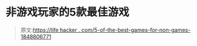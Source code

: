 # 非游戏玩家的5款最佳游戏

> 原文:[https://life hacker . com/5-of-the-best-games-for-non-games-1848806771](https://lifehacker.com/5-of-the-best-games-for-non-gamers-1848806771)